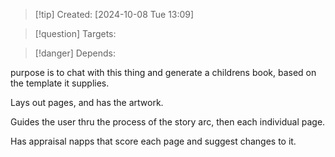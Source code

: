 
>[!tip] Created: [2024-10-08 Tue 13:09]

>[!question] Targets: 

>[!danger] Depends: 

purpose is to chat with this thing and generate a childrens book, based on the template it supplies.

Lays out pages, and has the artwork.

Guides the user thru the process of the story arc, then each individual page.

Has appraisal napps that score each page and suggest changes to it.